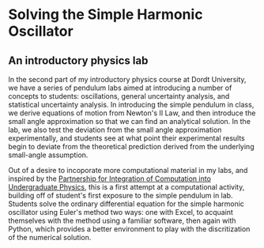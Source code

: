 # Solving the Simple Harmonic Oscillator
## An introductory physics lab

In the second part of my introductory physics course at Dordt University, we have a series of pendulum labs aimed at introducing a number of concepts to students: oscillations, general uncertainty analysis, and statistical uncertainty analysis. In introducing the simple pendulum in class, we derive equations of motion from Newton's II Law, and then introduce the small angle approximation so that we can find an analytical solution. In the lab, we also test the deviation from the small angle approximation experimentally, and students see at what point their experimental results begin to deviate from the theoretical prediction derived from the underlying small-angle assumption.

Out of a desire to incoporate more computational material in my labs, and inspired by the [Partnership for Integration of Computation into Undergraduate Physics](https://www.compadre.org/PICUP/resources/), this is a first attempt at a computational activity, building off of student's first exposure to the simple pendulum in lab. Students solve the ordinary differential equation for the simple harmonic oscillator using Euler's method two ways: one with Excel, to acquaint themselves with the method using a familiar software, then again with Python, which provides a better environment to play with the discritization of the numerical solution. 

